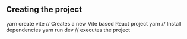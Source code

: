 ## Creating the project

yarn create vite // Creates a new Vite based React project
yarn // Install dependencies
yarn run dev // executes the project